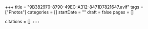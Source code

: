 +++
title = "9B382970-8790-49EC-A312-8471D7821647.avif"
tags = ["Photos"]
categories = []
startDate = ""
draft = false
pages = []

citations = []
+++
